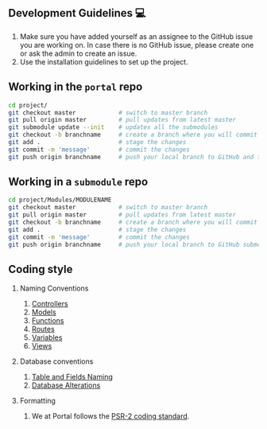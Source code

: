 ## Development Guidelines :computer:
1. Make sure you have added yourself as an assignee to the GitHub issue you are working on. In case there is no GitHub issue, please create one or ask the admin to create an issue.
2. Use the installation guidelines to set up the project.


## Working in the `portal` repo
```sh
cd project/
git checkout master            # switch to master branch
git pull origin master         # pull updates from latest master
git submodule update --init    # updates all the submodules
git checkout -b branchname     # create a branch where you will commit your changes
git add .                      # stage the changes
git commit -m 'message'        # commit the changes
git push origin branchname     # push your local branch to GitHub and then create a Pull Request
```

## Working in a `submodule` repo
```sh
cd project/Modules/MODULENAME
git checkout master            # switch to master branch
git pull origin master         # pull updates from latest master
git checkout -b branchname     # create a branch where you will commit your changes
git add .                      # stage the changes
git commit -m 'message'        # commit the changes
git push origin branchname     # push your local branch to GitHub submodule repo and then create a Pull Request
```
## Coding style

1. Naming Conventions
    1. [Controllers](https://www.laravelbestpractices.com/#controllers)
    2. [Models](https://www.laravelbestpractices.com/#models)
    3. [Functions](https://www.laravelbestpractices.com/#functions)
    4. [Routes](https://www.laravelbestpractices.com/#routes)
    5. [Variables](https://www.laravelbestpractices.com/#variables)
    6. [Views](https://www.laravelbestpractices.com/#variables)

2. Database conventions
    1. [Table and Fields Naming](https://www.laravelbestpractices.com/#table-fields-naming)
    2. [Database Alterations](https://www.laravelbestpractices.com/#database-alterations)

3. Formatting
    1. We at Portal follows the [PSR-2 coding standard](https://www.php-fig.org/psr/psr-2/).
